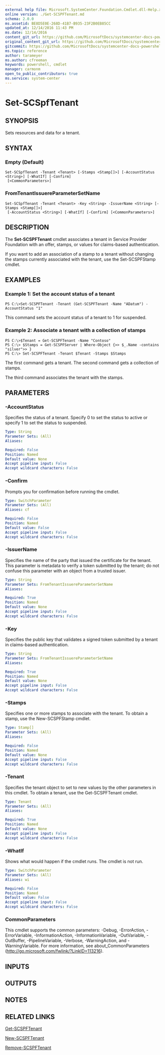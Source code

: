 ```yaml
---
external help file: Microsoft.SystemCenter.Foundation.Cmdlet.dll-Help.xml
online version: ./Get-SCSPFTenant.md
schema: 2.0.0
ms.assetid: BE8D5E0E-268D-41B7-B935-23F2B0EB85CC
updated_at: 12/14/2016 11:43 PM
ms.date: 12/14/2016
content_git_url: https://github.com/MicrosoftDocs/systemcenter-docs-powershell/blob/master/systemcenter-cmdlets/SystemCenter2016/ServiceProviderFoundation/v1.0/Set-SCSPFTenant.md
original_content_git_url: https://github.com/MicrosoftDocs/systemcenter-docs-powershell/blob/master/systemcenter-cmdlets/SystemCenter2016/ServiceProviderFoundation/v1.0/Set-SCSPFTenant.md
gitcommit: https://github.com/MicrosoftDocs/systemcenter-docs-powershell/blob/96cd9bd2780eb6b78c540fa00d3b8a4313e3ed40/systemcenter-cmdlets/SystemCenter2016/ServiceProviderFoundation/v1.0/Set-SCSPFTenant.md
ms.topic: reference
author: tarameyer
ms.author: cfreeman
keywords: powershell, cmdlet
manager: carmonm
open_to_public_contributors: true
ms.service: system-center
---
```


# Set-SCSpfTenant

## SYNOPSIS
Sets resources and data for a tenant.

## SYNTAX

### Empty (Default)
```
Set-SCSpfTenant -Tenant <Tenant> [-Stamps <Stamp[]>] [-AccountStatus <String>] [-WhatIf] [-Confirm]
 [<CommonParameters>]
```

### FromTenantIssuereParameterSetName
```
Set-SCSpfTenant -Tenant <Tenant> -Key <String> -IssuerName <String> [-Stamps <Stamp[]>]
 [-AccountStatus <String>] [-WhatIf] [-Confirm] [<CommonParameters>]
```

## DESCRIPTION
The **Set-SCSPFTenant** cmdlet associates a tenant in Service Provider Foundation with an offer, stamps, or values for claims-based authentication.

If you want to add an association of a stamp to a tenant without changing the stamps currently associated with the tenant, use the Set-SCSPFStamp cmdlet.

## EXAMPLES

### Example 1: Set the account status of a tenant
```
PS C:\>Set-SCSPFTenant -Tenant (Get-SCSPFTenant -Name "ADatum") -AccountStatus "1"
```

This command sets the account status of a tenant to 1 for suspended.

### Example 2: Associate a tenant with a collection of stamps
```
PS C:\>$Tenant = Get-SCSPFTenant -Name "Contoso"
PS C:\> $Stamps = Get-SCSPFServer | Where-Object {>> $_.Name -contains "silver">> }
PS C:\> Set-SCSPFTenant -Tenant $Tenant -Stamps $Stamps
```

The first command gets a tenant.
The second command gets a collection of stamps.

The third command associates the tenant with the stamps.

## PARAMETERS

### -AccountStatus
Specifies the status of a tenant.
Specify 0 to set the status to active or specify 1 to set the status to suspended.

```yaml
Type: String
Parameter Sets: (All)
Aliases: 

Required: False
Position: Named
Default value: None
Accept pipeline input: False
Accept wildcard characters: False
```

### -Confirm
Prompts you for confirmation before running the cmdlet.

```yaml
Type: SwitchParameter
Parameter Sets: (All)
Aliases: cf

Required: False
Position: Named
Default value: False
Accept pipeline input: False
Accept wildcard characters: False
```

### -IssuerName
Specifies the name of the party that issued the certificate for the tenant.
This parameter is metadata to verify a token submitted by the tenant; do not confuse this parameter with an object from a trusted issuer.

```yaml
Type: String
Parameter Sets: FromTenantIssuereParameterSetName
Aliases: 

Required: True
Position: Named
Default value: None
Accept pipeline input: False
Accept wildcard characters: False
```

### -Key
Specifies the public key that validates a signed token submitted by a tenant in claims-based authentication.

```yaml
Type: String
Parameter Sets: FromTenantIssuereParameterSetName
Aliases: 

Required: True
Position: Named
Default value: None
Accept pipeline input: False
Accept wildcard characters: False
```

### -Stamps
Specifies one or more stamps to associate with the tenant.
To obtain a stamp, use the New-SCSPFStamp cmdlet.

```yaml
Type: Stamp[]
Parameter Sets: (All)
Aliases: 

Required: False
Position: Named
Default value: None
Accept pipeline input: False
Accept wildcard characters: False
```

### -Tenant
Specifies the tenant object to set to new values by the other parameters in this cmdlet.
To obtain a tenant, use the Get-SCSPFTenant cmdlet.

```yaml
Type: Tenant
Parameter Sets: (All)
Aliases: 

Required: True
Position: Named
Default value: None
Accept pipeline input: False
Accept wildcard characters: False
```

### -WhatIf
Shows what would happen if the cmdlet runs.
The cmdlet is not run.

```yaml
Type: SwitchParameter
Parameter Sets: (All)
Aliases: wi

Required: False
Position: Named
Default value: False
Accept pipeline input: False
Accept wildcard characters: False
```

### CommonParameters
This cmdlet supports the common parameters: -Debug, -ErrorAction, -ErrorVariable, -InformationAction, -InformationVariable, -OutVariable, -OutBuffer, -PipelineVariable, -Verbose, -WarningAction, and -WarningVariable. For more information, see about_CommonParameters (http://go.microsoft.com/fwlink/?LinkID=113216).

## INPUTS

## OUTPUTS

## NOTES

## RELATED LINKS

[Get-SCSPFTenant](xref:SystemCenter2016/ServiceProviderFoundation/v1.0/Get-SCSPFTenant.md)

[New-SCSPFTenant](xref:SystemCenter2016/ServiceProviderFoundation/v1.0/New-SCSPFTenant.md)

[Remove-SCSPFTenant](xref:SystemCenter2016/ServiceProviderFoundation/v1.0/Remove-SCSPFTenant.md)

